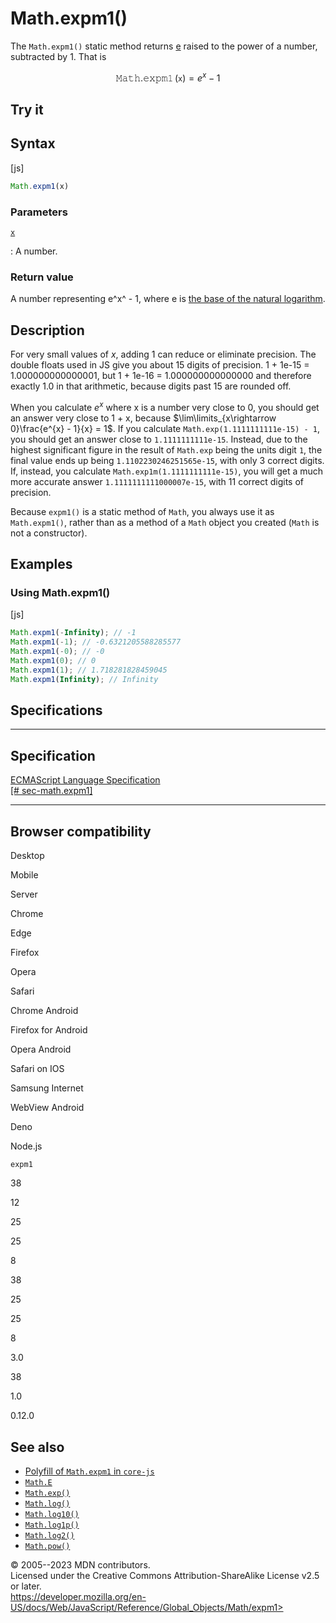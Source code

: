 Math.expm1()
============

 
The `Math.expm1()` static method returns [e](e) raised to the power of a
number, subtracted by 1. That is

$${\operatorname{\mathtt{M}\mathtt{a}\mathtt{t}\mathtt{h}.\mathtt{e}\mathtt{x}\mathtt{p}\mathtt{m}\mathtt{1}}(\mathtt{x})} = e^{x} - 1$$


 
Try it 
------

 



 
Syntax
------

 
 
 
[js]


```js
Math.expm1(x)
```




 
### Parameters

 

[`x`](#x)

:   A number.



 
### Return value 

 
A number representing e^x^ - 1, where e is [the base of the natural
logarithm](e).



 
Description
-----------

 
For very small values of *x*, adding 1 can reduce or eliminate
precision. The double floats used in JS give you about 15 digits of
precision. 1 + 1e-15 = 1.000000000000001, but 1 + 1e-16 =
1.000000000000000 and therefore exactly 1.0 in that arithmetic, because
digits past 15 are rounded off.

When you calculate $e^{x}$ where x is a number very close to 0, you
should get an answer very close to 1 + x, because
$\lim\limits_{x\rightarrow 0}\frac{e^{x} - 1}{x} = 1$. If you calculate
`Math.exp(1.1111111111e-15) - 1`, you should get an answer close to
`1.1111111111e-15`. Instead, due to the highest significant figure in
the result of `Math.exp` being the units digit `1`, the final value ends
up being `1.1102230246251565e-15`, with only 3 correct digits. If,
instead, you calculate `Math.exp1m(1.1111111111e-15)`, you will get a
much more accurate answer `1.1111111111000007e-15`, with 11 correct
digits of precision.

Because `expm1()` is a static method of `Math`, you always use it as
`Math.expm1()`, rather than as a method of a `Math` object you created
(`Math` is not a constructor).



 
Examples
--------


 
### Using Math.expm1() 

 
 
 
[js]


```js
Math.expm1(-Infinity); // -1
Math.expm1(-1); // -0.6321205588285577
Math.expm1(-0); // -0
Math.expm1(0); // 0
Math.expm1(1); // 1.718281828459045
Math.expm1(Infinity); // Infinity
```




Specifications
--------------

 
  ---------------------------------------------------------------------------------------------------
  Specification
  ---------------------------------------------------------------------------------------------------
  [ECMAScript Language Specification\
  [\#
  sec-math.expm1]](https://tc39.es/ecma262/multipage/numbers-and-dates.html#sec-math.expm1)

  ---------------------------------------------------------------------------------------------------


Browser compatibility 
---------------------

 


Desktop

Mobile

Server

Chrome

Edge

Firefox

Opera

Safari

Chrome Android

Firefox for Android

Opera Android

Safari on IOS

Samsung Internet

WebView Android

Deno

Node.js

`expm1`

38

12

25

25

8

38

25

25

8

3.0

38

1.0

0.12.0

 
See also 
--------

 
-   [Polyfill of `Math.expm1` in
    `core-js`](https://github.com/zloirock/core-js#ecmascript-math)
-   [`Math.E`](e)
-   [`Math.exp()`](exp)
-   [`Math.log()`](log)
-   [`Math.log10()`](log10)
-   [`Math.log1p()`](log1p)
-   [`Math.log2()`](log2)
-   [`Math.pow()`](pow)



 
© 2005--2023 MDN contributors.\
Licensed under the Creative Commons Attribution-ShareAlike License v2.5
or later.\
https://developer.mozilla.org/en-US/docs/Web/JavaScript/Reference/Global_Objects/Math/expm1>

